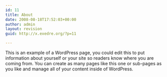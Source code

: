 ```yaml
---
id: 11
title: About
date: 2008-08-18T17:52:03+00:00
author: admin
layout: revision
guid: http://x.exedre.org/?p=11

---
```

This is an example of a WordPress page, you could edit this to put information about yourself or your site so readers know where you are coming from. You can create as many pages like this one or sub-pages as you like and manage all of your content inside of WordPress.

